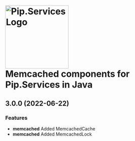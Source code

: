 # <img src="https://uploads-ssl.webflow.com/5ea5d3315186cf5ec60c3ee4/5edf1c94ce4c859f2b188094_logo.svg" alt="Pip.Services Logo" width="200"> <br/> Memcached components for Pip.Services in Java

## <a name="3.0.0"></a> 3.0.0 (2022-06-22)

### Features
* **memcached** Added MemcachedCache
* **memcached** Added MemcachedLock

